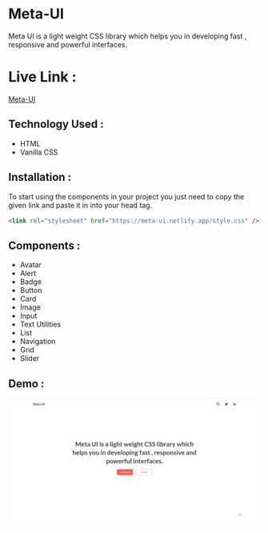 # Meta-UI

Meta UI is a light weight CSS library which helps you in developing fast , responsive and powerful interfaces.

# Live Link :

[Meta-UI](https://meta-ui.netlify.app/)

## Technology Used :

- HTML
- Vanilla CSS

## Installation :

To start using the components in your project you just need to copy the given link and paste it in into your head tag.

```html
<link rel="stylesheet" href="https://meta-ui.netlify.app/style.css" />
```

## Components :

- Avatar
- Alert
- Badge
- Button
- Card
- Image
- Input
- Text Utilities
- List
- Navigation
- Grid
- Slider

## Demo :

![](https://github.com/RahullRawat/meta-ui/blob/dev/assets/demo.gif)
